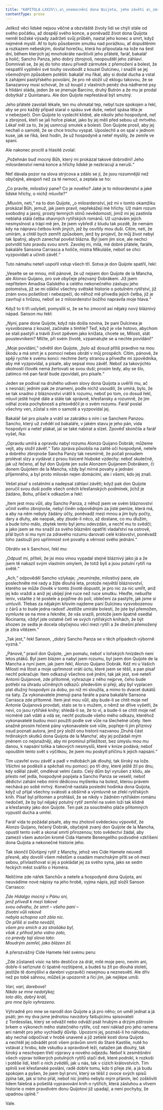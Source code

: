 ```yaml
---
title: "KAPITOLA LXXIV\\.o\_onemocnění dona Quijota, jeho závěti a\_smrti\\."
contentType: prose
---
```


<section>

Jelikož věci lidské nejsou věčné a obzvláště životy lidí se chýlí stále od svého počátku, až dospějí svého konce, a poněvadž život dona Quijota neměl božské výsady zadržeti svůj průběh, nastal jeho konec a smrt, když nejméně myslil. Ať to bylo působením smutku nad porážkou, ať dopuštěním a rozkazem nebeským, dostal horečku, která ho připoutala na lože na šest dní, během kterých jej mnohokráte navštívili jeho přátelé, farář, bakalář a holič; Sancho Panza, jeho dobrý zbrojnoš, neopouštěl jeho záhlaví. Domnívali se, že jej do toho stavu přivedl zármutek z přemožení a bolest, že nespatřil vyplnění své touhy osvobodit z kouzel Dulcineu, i snažili se jej všemožným způsobem potěšit: bakalář mu říkal, aby si dodal ducha a vstal k zahájení pastýřského povolání, že pro ně složil už eklogu takovou, že se Sanazarovy musí schovat, že už koupil z vlastních peněz dva nádherné psy k hlídání stáda, jeden že se jmenuje Barcino, druhý Butrón a že mu je prodal dobytkář z Quintanaru. Ale don Quijote nepřestával být smutný.

Jeho přátelé zavolali lékaře, ten mu ohmatal tep, nebyl tuze spokojen a řekl, aby se pro každý případ staral o spásu své duše, neboť spása těla je v nebezpečí. Don Quijote to vyslechl klidně, ale nikoliv jeho hospodyně, neť a zbrojnoš, kteří se jali hořce plakat, jako by jej měli před sebou už mrtvého. Lékař měl za to, že jej usmrcují smutek a bolesti. Don Quijote prosil, aby jej nechali o samotě, že se chce trochu vyspat. Uposlechli a on spal v jednom kuse, jak se říká, šest hodin, že už hospodyně a neteř myslily, že zemře ve spaní.

Ale nakonec procitl a hlasitě zvolal:

„Požehnán buď mocný Bůh, který mi prokázal takové dobrodiní! Jeho milosrdenství nemá konce a hříchy lidské je nezkracují a neruší.“

Neť dávala pozor na slova strýcova a zdálo se jí, že jsou rozumnější než obyčejně, alespoň než za té nemoci, a zeptala se ho:

„Co pravíte, milostivý pane? Co je nového? Jaké je to milosrdenství a jaké lidské hříchy, o nichž mluvíte?“

„Mluvím, neti,“ na to don Quijote, „o milosrdenství, jež mi v tomto okamžiku prokázal Bůh, jemuž, jak jsem pravil, nepřekážejí mé hříchy. Už mám rozum svobodný a jasný, prostý temných stínů nevědomosti, jimiž mi jej zastínila neblahá stálá četba ohavných rytířských románů. Už uznávám jejich nesmyslnost a trápí mě jen, že jsem vybředl z bludu tak pozdě, že nemám kdy na nápravu četbou knih jiných, jež by osvítily mou duši. Cítím, neti, že umírám, a chtěl bych zemřít způsobem, jenž by projevil, že můj život nebyl tak špatný, abych zanechal pověst blázna. Byl jsem jím sice, ale nechci potvrditi tuto pravdu svou smrtí. Zavolej mi, milá, mé dobré přátele, faráře, bakaláře Sansona Carrasca a holiče, mistra Mikuláše, neboť se chci vyzpovídati a učiniti závěť.“

Tuto námahu neteři uspořil vstup všech tří. Sotva je don Quijote spatřil, řekl:

„Veselte se se mnou, milí pánové, že už nejsem don Quijote de la Mancha, ale Alonso Quijano, pro své obyčeje přezvaný Dobrákem. Již jsem nepřítelem Amadisa Galského a celého nekonečného zástupu jeho potomstva, již se mi oškliví všechny světské historie o potulném rytířství, již znám svou pošetilost i nebezpečí, do něhož mě přivedla jejich četba, již je zavrhuji s hrůzou, neboť se z milosrdenství božího napravila moje hlava.“

Když to ti tři uslyšeli, pomyslili si, že se ho zmocnil asi nějaký nový bláznivý nápad. Sanson mu řekl:

„Nyní, pane done Quijote, když nás došla novina, že paní Dulcinea je vysvobozena z kouzel, začínáte s tímhle? Teď, když je vše hotovo, abychom se stali pastýři a trávili život zpěvem jako knížata, chcete se, Milosti, stát poustevníkem? Mlčte, při svém životě, vzpamatujte se a nechte povídání!“

„Moje povídání,“ odvětil don Quijote, „bylo až dosud příliš pravdivo na mou škodu a má smrt je s pomocí nebes obrátí v můj prospěch. Cítím, pánové, že spěji rychle k svému konci: nechme žerty stranou a přiveďte mi zpovědníka, aby mě vyzpovídal, a písaře, aby sepsal mou závěť. Neboť za takovýchto okolností člověk nemá žertovati se svou duší; prosím tedy, aby se šlo, zatímco mě pan farář bude zpovídati, pro písaře.“

Jeden se podíval na druhého udiven slovy dona Quijota a uvěřili mu, ač s nesnází; jedním pak ze znamení, podle nichž usoudili, že umírá, bylo, že se tak snadno z bláznovství vrátil k rozumu, neboť po tom, co dosud řekl, mluvil ještě hojně dále a stále tak správně, křesťansky a rozumně, že jim odňal zcela pochybnosti a přesvědčil je o svém rozumu. Farář poslal všechny ven, zůstal s ním o samotě a vyzpovídal jej.

Bakalář šel pro písaře a vrátil se zakrátko s ním i se Sanchem Panzou. Sancho, který už zvěděl od bakaláře, v jakém stavu je jeho pán, vida hospodyni a neteř plakat, jal se také nabírat a slzet. Zpověď skončila a farář vyšel, řka:

„Opravdu umírá a opravdu nabyl rozumu Alonzo Quijano Dobrák; můžeme vejít, aby složil závěť.“ Tato zpráva působila na zalité oči hospodyně, neteře a dobrého zbrojnoše Sancha Panzy tak nesmírně, že počali proudem prolévat slzy a vydávat z prsou tisíceré hluboké vzdechy: neboť skutečně, jak už řečeno, ať byl don Quijote jen suše Alonzem Quijanem Dobrákem, či donem Quijotem de la Mancha, vždy byl mírné povahy a jednání příjemného, a byl proto milován nejen domácími, ale i všemi, kdo jej znali.

Vešel písař s ostatními a nadepsal záhlaví závěti; když pak don Quijote poručil svou duši podle všech oněch křesťanských podmínek, jichž je žádáno, Bohu, přišel k odkazům a řekl:

„Item jest mou vůlí, aby Sancho Panza, z něhož jsem ve svém bláznovství učinil svého zbrojnoše, nebyl činěn odpovědným za jisté peníze, která má, a aby na něm nebyly žádány účty, poněvadž mezi mnou a jím byly počty, dary a dluhy, ale naopak, aby zbude-li něco, až dostane, co mu dlužím, a bude toho málo, zbytek tento byl jemu odevzdán, a nechť mu to svědčí; a jako jsem se mu snažil za svého bláznění opatřiti vladařství na ostrově, přál bych si mu nyní za zdravého rozumu darovati celé království, poněvadž toho zaslouží pro upřímnost své povahy a věrnost svého jednání.“

Obrátiv se k Sanchovi, řekl mu:

„Odpusť mi, příteli, že jsi mou vinou vypadal stejně bláznivý jako já a že jsem tě nakazil svým vlastním omylem, že totiž byli a jsou potulní rytíři na světě.“

„Ach,“ odpověděl Sancho vzlykaje; „neumírejte, milostivý pane, ale poslechněte mé rady a žijte dlouhá leta, protože největší bláznovství, kterého se může člověk v tomto životě dopustit, je pro nic za nic umřít, aniž jej kdo vraždí a aniž jej ubíjejí jiné ruce než ruce smutku. Hleďte, nebuďte leniv, vstaňte z té postele a pojďme do polí, oblečeni za pastýře, jak jsme si umluvili. Třebas za nějakým křovím najdeme paní Dulcineu vysvobozenou z čárů a to bude jedna radost! Jestliže umíráte bolestí, že jste byl přemožen, vymluvte se na mne a řekněte, že vás srazili, protože jsem špatně osedlal Rocinanta, vždyť jste ostatně četl ve svých rytířských knihách, že být shozen ze sedla je docela obyčejnou věcí mezi rytíři a že dnešní přemožený je zítra vítězem.“

„Tak jest,“ řekl Sanson, „dobrý Sancho Panza se v těch případech výborně vyzná.“

„Pánové,“ pravil don Quijote, „jen pomalu, neboť v loňských hnízdech není letos ptáků. Byl jsem blázen a nabyl jsem rozumu, byl jsem don Quijote de la Mancha a nyní jsem, jak jsem řekl, Alonzo Quijano Dobrák. Kéž mi u Vašich Milostí má lítost a moje upřímnost vrátí úctu, které jsem se těšil, a pan písař nechť pokračuje: Item odkazuji všechno své jmění, tak jak jest, své neteři Antonii Quijanové, zde přítomné, vyhrazuje z něho nejprve, čeho bude potřebí na úhradu učiněných odkazů: především si přeji, aby byl vyplacen plat dlužný hospodyni za dobu, po niž mi sloužila, a mimo to dvacet dukátů na šaty. Za vykonavatele jmenuji pana faráře a pana bakaláře Sansona Carrasca zde přítomné. Item jest mou vůlí, aby bude-li se chtít moje neť Antonie Quijanová provdati, stalo se to s mužem, o němž se dříve vyšetří, že neví, co jsou rytířské knihy; shledá-li se, že to ví, a bude-li se chtít moje neť nicméně zaň vdáti a vdá se, nechť pozbude všeho mého odkazu, kteréhož vykonavatelé budou moci použíti podle své vůle na šlechetné účely. Item snažně prosím řečené pány vykonavatele své vůle, popřeje-li jim příznivý osud poznati autora, jenž prý složil onu historii nazvanou ‚Druhá část hrdinských skutků dona Quijota de la Mancha‘, aby jej požádali mým jménem co nejsnažněji, aby mi prominul příležitost, bez úmyslu mou mu danou, k napsání tolika a takových nesmyslů, které v knize podává; neboť opouštím tento svět s výčitkou, že jsem mu poskytl příčinu k jejich napsání.“

Tím uzavřel svou závěť a padl v mdlobách jak dlouhý, tak široký na lože. Všichni se poděsili a spěchali mu pomoci; po tři dny, které ještě žil po dnu, kdy sdělal závěť, omdléval velmi často. Celý dům byl vyrušen z klidu, ale přesto neť jedla, hospodyně popíjela a Sancho Panza se veselil, neboť dědictví zahání nebo mírní dědicovu myšlenku na bolest, kterou právem nechává po sobě mrtvý. Konečně nastala poslední hodinka dona Quijota, když už přijal všechny svátosti a obšírně a výmluvně se zřekl rytířských knih. Písař byl přítomen a prohlásil, že se nikdy v žádném rytířském románu nedočetl, že by byl nějaký potulný rytíř zemřel na svém loži tak klidně a křesťansky jako don Quijote. Ten pak za soucitného pláče přítomných vypustil ducha a umřel.

Farář vida to požádal písaře, aby mu zhotovil svědeckou výpověď, že Alonzo Quijano, řečený Dobrák, obyčejně zvaný don Quijote de la Mancha, opustil tento svět a skonal smrtí přirozenou; toto svědectví žádal, aby zamezil všem autorům kromě Cida Hamete Benengeliho podvodné vzkříšení dona Quijota a nekonečné historie jeho.

Tak skončil Důvtipný rytíř z Manchy, jehož ves Cide Hamete neuvedl přesně, aby dovolil všem městům a osadám manchským příti se oň mezi sebou, přivlastňovat si jej a pokládat jej za svého syna, jako se sedm řeckých měst svářilo o Homéra.

Nelíčíme zde nářek Sanchův a neteře a hospodyně dona Quijota, ani neuvádíme nové nápisy na jeho hrobě, vyjma nápis, jejž složil Sanson Carrasco:

_Zde Hidalgo mocný v Pánu sní,  
jenž přivedl k mezi takové  
svou odvahu, že smrt – všeho paní –  
životní vůli rekově  
nebyla schopna vzít zbla nic.  
On příliš si světa nevážil,  
všem pro smích a za strašáka byl,  
však z příhod jeho vidno zato,  
co pravdy tají slova tato:  
Moudrým zemřel, jako blázen žil._

A přerozvážný Cide Hamete řekl svému peru:

„Zde zůstaneš visíc na této destičce za drát, milé moje pero, nevím ani, dobře-li seříznuté či špatně rozštípené, a budeš tu žít po dlouhá století, jestliže tě domýšliví a darební vypravěči nesejmou a neznesvětí. Ale dřív než po tobě sáhnou, můžeš je upozornit a říci jim, jak nejlépe umíš:

_Vari, vari, darebové!  
Nikdo se mne nedotýkej;  
toto dílo, dobrý králi,  
pro mne bylo vyhrazeno._

Výhradně pro mne se narodil don Quijote a já pro něho; on uměl jednat a já psáti; jen my dva jsme jednotou navzdory falšujícímu spisovateli z Tordessilas, který se odvážil nebo odváží psát hrubým a drzým pštrosím brkem o výkonech mého statečného rytíře, což není náklad pro jeho ramena ani námět pro jeho vychladlý důvtip. Upozorni jej, poznáš-li ho náhodou, aby nechal odpočívat v hrobě unavené a již zetlelé kosti dona Quijota a nechtěl jej odvádět proti všem právům smrti do Staré Kastilie, nutě ho vstávat z hrobu, kde vskutku a opravdově leží, natažen jak dlouhý, tak široký a neschopen třetí výpravy a nového odjezdu. Neboť k zesměšnění všech výprav tolikerých potulných rytířů stačí dvě, které podnikl, k rozkoši i potěše lidí, kteří o nich zvěděli, jak u nás, tak v cizích královstvích. Tím splníš své křesťanské poslání, radě dobře tomu, kdo ti přeje zlé, a já budu spokojen a pyšen, že jsem byl první, který se těšil z ovoce svých spisů zplna tak, jak si toho přál, neboť nic jiného nebylo mým přáním, leč zoškliviti lidem falešná a pošetilá vypravování knih o rytířích, která zásluhou a vlivem historie o mém pravdivém donu Quijotovi již upadají, a není pochyby, že upadnou úplně.“

Vale.

</section>
